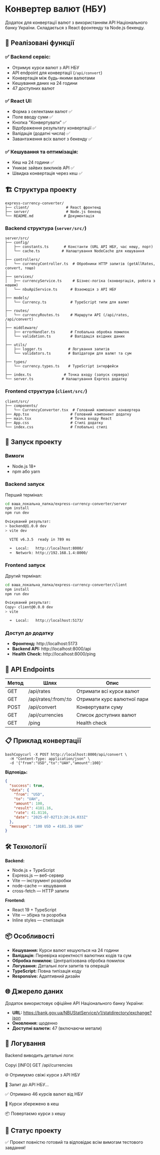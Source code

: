 # Конвертер валют (НБУ)

Додаток для конвертації валют з використанням API Національного банку України. Складається з React фронтенду та Node.js бекенду.

## 🎯 Реалізовані функції

### ✅ Backend сервіс:
- Отримує курси валют з API НБУ
- API endpoint для конвертації (`/api/convert`)
- Конвертація між будь-якими валютами
- Кешування даних на 24 години
- 47 доступних валют

### ✅ React UI:
- Форма з селектами валют ✅
- Поле вводу суми ✅  
- Кнопка "Конвертувати" ✅
- Відображення результату конвертації ✅
- Валідація (додатні числа) ✅
- Завантаження всіх валют з бекенду ✅

### ✅ Кешування та оптимізація:
- Кеш на 24 години ✅
- Уникає зайвих викликів API ✅
- Швидка конвертація через кеш ✅

## 🏗️ Структура проекту

```
express-currency-converter/
├── client/                 # React фронтенд
├── server/                 # Node.js бекенд
└── README.md              # Документація
```

### Backend структура (`server/src/`)

```
server/src/
├── config/
│   ├── constants.ts       # Константи (URL API НБУ, час кешу, порт)
│   └── cache.ts          # Налаштування NodeCache для кешування
│
├── controllers/
│   └── currencyController.ts  # Обробники HTTP запитів (getAllRates, convert, тощо)
│
├── services/
│   ├── currencyService.ts     # Бізнес-логіка (конвертація, робота з кешем)
│   └── nbuApiService.ts      # Взаємодія з API НБУ
│
├── models/
│   └── Currency.ts           # TypeScript типи для валют
│
├── routes/
│   └── currencyRoutes.ts     # Маршрути API (/api/rates, /api/convert)
│
├── middleware/
│   ├── errorHandler.ts       # Глобальна обробка помилок
│   └── validation.ts         # Валідація вхідних даних
│
├── utils/
│   ├── logger.ts            # Логування запитів
│   └── validators.ts        # Валідатори для валют та сум
│
├── types/
│   └── currency.types.ts    # TypeScript інтерфейси
│
├── index.ts               # Точка входу (запуск сервера)
└── server.ts             # Налаштування Express додатку
```

### Frontend структура (`client/src/`)

```
client/src/
├── components/
│   └── CurrencyConverter.tsx  # Головний компонент конвертера
├── App.tsx                   # Головний компонент додатку
├── main.tsx                  # Точка входу React
├── App.css                   # Стилі додатку
└── index.css                 # Глобальні стилі
```

## 🚀 Запуск проекту

### Вимоги
- Node.js 18+
- npm або yarn

### Backend запуск

Перший термінал:
```bash
cd ваша_локальна_папка/express-currency-converter/server
npm install
npm run dev

Очікуваний результат:
> backend@1.0.0 dev
> vite dev

  VITE v6.3.5  ready in 789 ms

  ➜  Local:   http://localhost:8000/
  ➜  Network: http://192.168.1.4:8000/
  ```

### Frontend запуск

Другий термінал:
```bash
cd ваша_локальна_папка/express-currency-converter/client
npm install
npm run dev

Очікуваний результат:
Copy> client@0.0.0 dev
> vite

  ➜  Local:   http://localhost:5173/
  ```

### Доступ до додатку

- **Фронтенд:** http://localhost:5173
- **Backend API:** http://localhost:8000/api
- **Health Check:** http://localhost:8000/ping

## 🔧 API Endpoints

| Метод | Шлях                    | Опис                         |
|-------|-------------------------|------------------------------|
| GET   | /api/rates              | Отримати всі курси валют     |
| GET   | /api/rates/:from/:to    | Отримати курс валютної пари  |
| POST  | /api/convert            | Конвертувати суму            |
| GET   | /api/currencies         | Список доступних валют       |
| GET   | /ping                   | Health check                 |


## 📋 Приклад конвертації
```
bashCopycurl -X POST http://localhost:8000/api/convert \
  -H "Content-Type: application/json" \
  -d '{"from":"USD","to":"UAH","amount":100}'
```

**Відповідь:**

```json
{
  "success": true,
  "data": {
    "from": "USD",
    "to": "UAH", 
    "amount": 100,
    "result": 4181.16,
    "rate": 41.8116,
    "date": "2025-07-02T13:20:24.033Z"
  },
  "message": "100 USD = 4181.16 UAH"
}
```

## 🛠️ Технології

**Backend:**
- Node.js + TypeScript
- Express.js — веб-сервер
- Vite — інструмент розробки
- node-cache — кешування
- cross-fetch — HTTP запити

**Frontend:**
- React 19 + TypeScript
- Vite — збірка та розробка
- Inline styles — стилізація

## 📦 Особливості

- **Кешування:** Курси валют кешуються на 24 години
- **Валідація:** Перевірка коректності валютних кодів та сум
- **Обробка помилок:** Централізована обробка помилок
- **Логування:** Детальні логи запитів та операцій
- **TypeScript:** Повна типізація коду
- **Responsive:** Адаптивний дизайн

## 🌐 Джерело даних

Додаток використовує офіційне API Національного банку України:

- **URL:** https://bank.gov.ua/NBUStatService/v1/statdirectory/exchange?json
- **Оновлення:** щоденно
- **Доступні валюти:** 47 (включаючи метали)

## 📝 Логування

Backend виводить детальні логи:

Copyℹ️  [INFO] GET /api/currencies

🌐 Отримуємо свіжі курси з API НБУ

🔄 Запит до API НБУ...

✅ Отримано 46 курсів валют від НБУ

💾 Курси збережено в кеш

📦 Повертаємо курси з кешу


## 🎯 Статус проекту

✅ Проект повністю готовий та відповідає всім вимогам тестового завдання!


